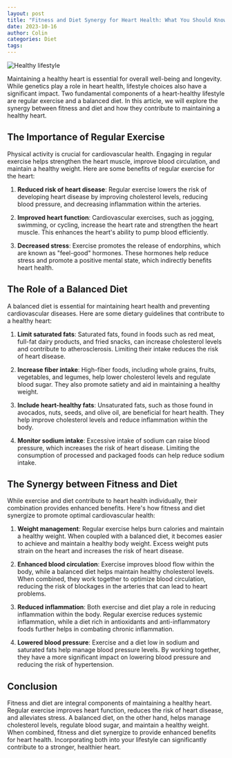 ```yaml
---
layout: post
title: "Fitness and Diet Synergy for Heart Health: What You Should Know"
date: 2023-10-16
author: Colin
categories: Diet
tags: 
---
```


![Healthy lifestyle](https://source.unsplash.com/1600x900/?healthylifestyle)

Maintaining a healthy heart is essential for overall well-being and longevity. While genetics play a role in heart health, lifestyle choices also have a significant impact. Two fundamental components of a heart-healthy lifestyle are regular exercise and a balanced diet. In this article, we will explore the synergy between fitness and diet and how they contribute to maintaining a healthy heart.

## The Importance of Regular Exercise

Physical activity is crucial for cardiovascular health. Engaging in regular exercise helps strengthen the heart muscle, improve blood circulation, and maintain a healthy weight. Here are some benefits of regular exercise for the heart:

1. **Reduced risk of heart disease**: Regular exercise lowers the risk of developing heart disease by improving cholesterol levels, reducing blood pressure, and decreasing inflammation within the arteries.

2. **Improved heart function**: Cardiovascular exercises, such as jogging, swimming, or cycling, increase the heart rate and strengthen the heart muscle. This enhances the heart's ability to pump blood efficiently.

3. **Decreased stress**: Exercise promotes the release of endorphins, which are known as "feel-good" hormones. These hormones help reduce stress and promote a positive mental state, which indirectly benefits heart health.

## The Role of a Balanced Diet

A balanced diet is essential for maintaining heart health and preventing cardiovascular diseases. Here are some dietary guidelines that contribute to a healthy heart:

1. **Limit saturated fats**: Saturated fats, found in foods such as red meat, full-fat dairy products, and fried snacks, can increase cholesterol levels and contribute to atherosclerosis. Limiting their intake reduces the risk of heart disease.

2. **Increase fiber intake**: High-fiber foods, including whole grains, fruits, vegetables, and legumes, help lower cholesterol levels and regulate blood sugar. They also promote satiety and aid in maintaining a healthy weight.

3. **Include heart-healthy fats**: Unsaturated fats, such as those found in avocados, nuts, seeds, and olive oil, are beneficial for heart health. They help improve cholesterol levels and reduce inflammation within the body.

4. **Monitor sodium intake**: Excessive intake of sodium can raise blood pressure, which increases the risk of heart disease. Limiting the consumption of processed and packaged foods can help reduce sodium intake.

## The Synergy between Fitness and Diet

While exercise and diet contribute to heart health individually, their combination provides enhanced benefits. Here's how fitness and diet synergize to promote optimal cardiovascular health:

1. **Weight management**: Regular exercise helps burn calories and maintain a healthy weight. When coupled with a balanced diet, it becomes easier to achieve and maintain a healthy body weight. Excess weight puts strain on the heart and increases the risk of heart disease.

2. **Enhanced blood circulation**: Exercise improves blood flow within the body, while a balanced diet helps maintain healthy cholesterol levels. When combined, they work together to optimize blood circulation, reducing the risk of blockages in the arteries that can lead to heart problems.

3. **Reduced inflammation**: Both exercise and diet play a role in reducing inflammation within the body. Regular exercise reduces systemic inflammation, while a diet rich in antioxidants and anti-inflammatory foods further helps in combating chronic inflammation.

4. **Lowered blood pressure**: Exercise and a diet low in sodium and saturated fats help manage blood pressure levels. By working together, they have a more significant impact on lowering blood pressure and reducing the risk of hypertension.

## Conclusion

Fitness and diet are integral components of maintaining a healthy heart. Regular exercise improves heart function, reduces the risk of heart disease, and alleviates stress. A balanced diet, on the other hand, helps manage cholesterol levels, regulate blood sugar, and maintain a healthy weight. When combined, fitness and diet synergize to provide enhanced benefits for heart health. Incorporating both into your lifestyle can significantly contribute to a stronger, healthier heart.